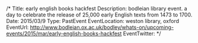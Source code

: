 /*
Title: early english books hackfest
Description: bodleian library event. a day to celebrate the release of 25,000 early English texts from 1473 to 1700.
Date: 2015/03/9
Type: PastEvent
EventLocation: weston library, oxford
EventUrl: http://www.bodleian.ox.ac.uk/bodley/whats-on/upcoming-events/2015/mar/early-english-books-hackfest
EventTwitter:
*/